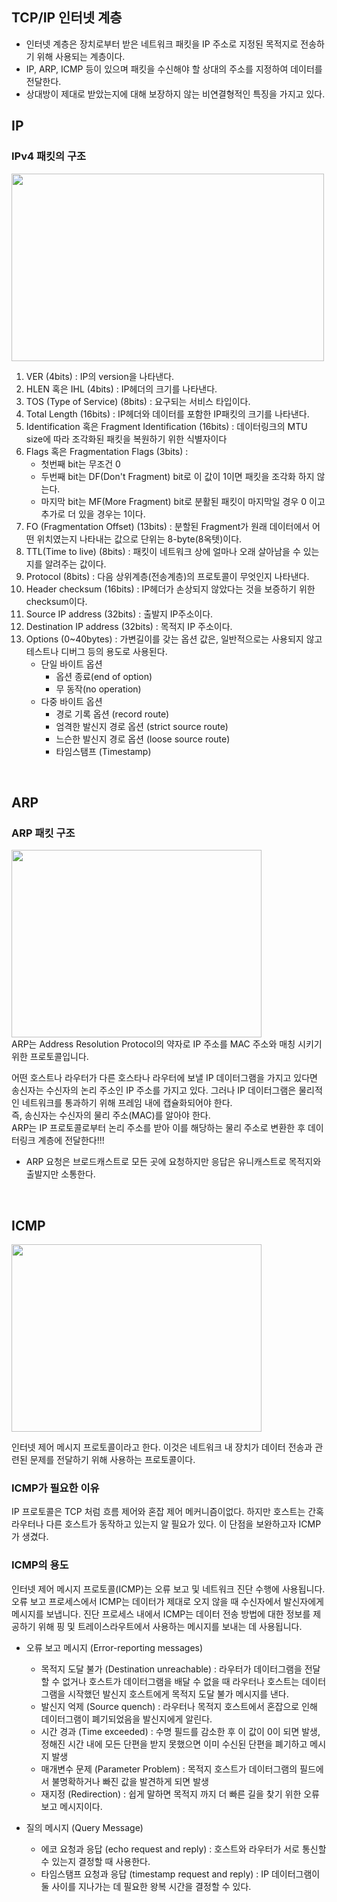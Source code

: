 ## TCP/IP 인터넷 계층

* 인터넷 계층은 장치로부터 받은 네트워크 패킷을 IP 주소로 지정된 목적지로 전송하기 위해 사용되는 계층이다.
* IP, ARP, ICMP 등이 있으며 패킷을 수신해야 할 상대의 주소를 지정하여 데이터를 전달한다.
* 상대방이 제대로 받았는지에 대해 보장하지 않는 비연결형적인 특징을 가지고 있다.

## IP 

### IPv4 패킷의 구조

<img src="https://user-images.githubusercontent.com/49395754/219856585-7f0f5050-c2e2-49b7-9a98-9e3be4fdcdd1.png" width="500" height="300">
<br>

1. VER (4bits) : IP의 version을 나타낸다.
2. HLEN 혹은 IHL (4bits) :  IP헤더의 크기를 나타낸다.
3. TOS (Type of Service) (8bits) : 요구되는 서비스 타입이다.
4. Total Length (16bits) : IP헤더와 데이터를 포함한 IP패킷의 크기를 나타낸다.
5. Identification 혹은 Fragment Identification (16bits) :  데이터링크의 MTU size에 따라 조각화된 패킷을 복원하기 위한 식별자이다
6. Flags 혹은 Fragmentation Flags (3bits) : 
    + 첫번째 bit는 무조건 0
    + 두번째 bit는 DF(Don't Fragment) bit로 이 값이 1이면 패킷을 조각화 하지 않는다.
    + 마지막 bit는 MF(More Fragment) bit로 분활된 패킷이 마지막일 경우 0 이고 추가로 더 있을 경우는 1이다.
7. FO (Fragmentation Offset) (13bits) : 분할된 Fragment가 원래 데이터에서 어떤 위치였는지 나타내는 값으로 단위는 8-byte(8옥텟)이다. 
8. TTL(Time to live) (8bits) :  패킷이 네트워크 상에 얼마나 오래 살아남을 수 있는지를 알려주는 값이다.
9. Protocol (8bits) : 다음 상위계층(전송계층)의 프로토콜이 무엇인지 나타낸다.
10. Header checksum (16bits) : IP헤더가 손상되지 않았다는 것을 보증하기 위한 checksum이다. 
11. Source IP address (32bits) : 출발지 IP주소이다.
12. Destination IP address (32bits) : 목적지 IP 주소이다.
13. Options (0~40bytes) : 가변길이를 갖는 옵션 값은, 일반적으로는 사용되지 않고 테스트나 디버그 등의 용도로 사용된다.
    * 단일 바이트 옵션
       + 옵션 종료(end of option)
       + 무 동작(no operation)
    * 다중 바이트 옵션
       + 경로 기록 옵션 (record route)
       + 엄격한 발신지 경로 옵션 (strict source route)
       + 느슨한 발신지 경로 옵션 (loose source route)
       + 타임스탬프 (Timestamp)

<br>

## ARP

### ARP 패킷 구조

<img src="https://user-images.githubusercontent.com/49395754/219857420-368d075f-5d11-4fa8-8360-fad9b670d32e.png" width="400" height="300">

<Br>
ARP는 Address Resolution Protocol의 약자로 IP 주소를 MAC 주소와 매칭 시키기 위한 프로토콜입니다.

어떤 호스트나 라우터가 다른 호스타나 라우터에 보낼 IP 데이터그램을 가지고 있다면 송신자는 수신자의 논리 주소인 IP 주소를 가지고 있다. 그러나 IP 데이터그램은 물리적인 네트워크를 통과하기 위해 프레임 내에 캡슐화되어야 한다. <br>
즉, 송신자는 수신자의 물리 주소(MAC)를 알아야 한다. <br>
ARP는 IP 프로토콜로부터 논리 주소를 받아 이를 해당하는 물리 주소로 변환한 후 데이터링크 계층에 전달한다!!!

* ARP 요청은 브로드캐스트로 모든 곳에 요청하지만 응답은 유니캐스트로 목적지와 출발지만 소통한다.

<br>

## ICMP

<img src="https://user-images.githubusercontent.com/49395754/219864217-0a3bf651-e4e7-4195-a4d4-2d9a3ad8aa5d.png" width="400" height="300">

인터넷 제어 메시지 프로토콜이라고 한다.
이것은 네트워크 내 장치가 데이터 전송과 관련된 문제를 전달하기 위해 사용하는 프로토콜이다.

### ICMP가 필요한 이유

IP 프로토콜은 TCP 처럼 흐름 제어와 혼잡 제어 메커니즘이없다. 하지만 호스트는 간혹 라우터나 다른 호스트가 동작하고 있는지 알 필요가 있다. 이 단점을 보완하고자 ICMP가 생겼다.

### ICMP의 용도

인터넷 제어 메시지 프로토콜(ICMP)는 오류 보고 및 네트워크 진단 수행에 사용됩니다. 오류 보고 프로세스에서 ICMP는 데이터가 제대로 오지 않을 때 수신자에서 발신자에게 메시지를 보냅니다. 진단 프로세스 내에서 ICMP는 데이터 전송 방법에 대한 정보를 제공하기 위해 핑 및 트레이스라우트에서 사용하는 메시지를 보내는 데 사용됩니다.

* 오류 보고 메시지 (Error-reporting messages)
  + 목적지 도달 불가 (Destination unreachable) : 라우터가 데이터그램을 전달할 수 없거나 호스트가 데이터그램을 배달 수 없을 때 라우터나 호스트는 데이터그램을 시작했던 발신지 호스트에게 목적지 도달 불가 메시지를 낸다.
  + 발신지 억제 (Source quench) : 라우터나 목적지 호스트에서 혼잡으로 인해 데이터그램이 폐기되었음을 발신지에게 알린다.
  + 시간 경과 (Time exceeded) : 수명 필드를 감소한 후 이 값이 0이 되면 발생, 정해진 시간 내에 모든 단편을 받지 못했으면 이미 수신된 단편을 폐기하고 메시지 발생
  + 매개변수 문제 (Parameter Problem) : 목적지 호스트가 데이터그램의 필드에서 불명확하거나 빠진 값을 발견하게 되면 발생
  + 재지정 (Redirection) : 쉽게 말하면 목적지 까지 더 빠른 길을 찾기 위한 오류 보고 메시지이다. 

* 질의 메시지 (Query Message)
  + 에코 요청과 응답 (echo request and reply) : 호스트와 라우터가 서로 통신할 수 있는지 결정할 때 사용한다.
  + 타임스탬프 요청과 응답 (timestamp request and reply) : IP 데이터그램이 둘 사이를 지나가는 데 필요한 왕복 시간을 결정할 수 있다.
